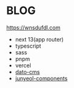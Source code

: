 # BLOG

https://wnsdufdl.com

- next 13(app router)
- typescript
- sass
- pnpm
- vercel
- [dato-cms](https://www.datocms.com/)
- [junyeol-components](https://www.npmjs.com/package/junyeol-components)
